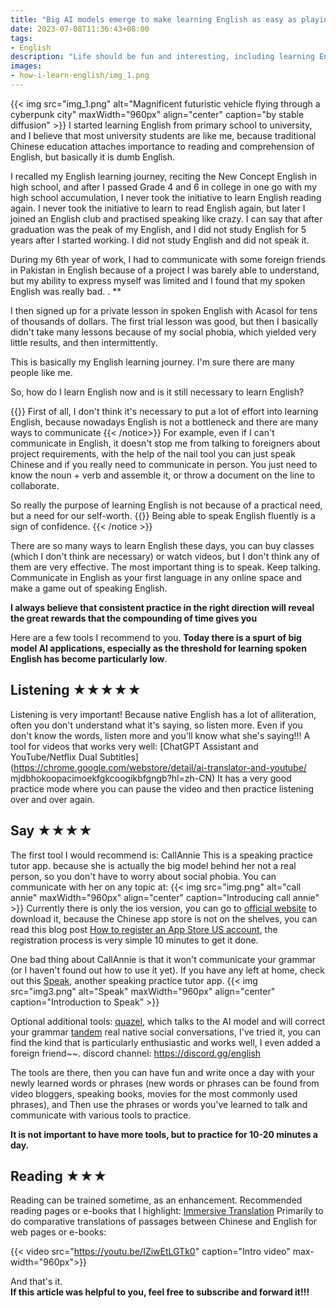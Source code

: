 ```yaml
---
title: "Big AI models emerge to make learning English as easy as playing a game"
date: 2023-07-08T11:36:43+08:00
tags:
- English
description: "Life should be fun and interesting, including learning English.AI big models make learning English fun."
images:
- how-i-learn-english/img_1.png
---
```

{{< img src="img_1.png" alt="Magnificent futuristic vehicle flying through a cyberpunk city" maxWidth="960px" align="center" caption="by stable diffusion" >}}
I started learning English from primary school to university, and I believe that most university students are like me, because traditional Chinese education attaches importance to reading and comprehension of English, but basically it is dumb English.

I recalled my English learning journey, reciting the New Concept English in high school, and after I passed Grade 4 and 6 in college in one go with my high school accumulation, I never took the initiative to learn English reading again.
I never took the initiative to learn to read English again, but later I joined an English club and practised speaking like crazy. I can say that after graduation was the peak of my English, and I did not study English for 5 years after I started working.
I did not study English and did not speak it.

During my 6th year of work, I had to communicate with some foreign friends in Pakistan in English because of a project
I was barely able to understand, but my ability to express myself was limited and I found that my spoken English was really bad. . **

I then signed up for a private lesson in spoken English with Acasol for tens of thousands of dollars.
The first trial lesson was good, but then I basically didn't take many lessons because of my social phobia, which yielded very little results, and then intermittently.

This is basically my English learning journey. I'm sure there are many people like me.

So, how do I learn English now and is it still necessary to learn English?

{{<notice type="info">}}
First of all, I don't think it's necessary to put a lot of effort into learning English, because nowadays English is not a bottleneck and there are many ways to communicate
{{< /notice>}}
For example, even if I can't communicate in English, it doesn't stop me from talking to foreigners about project requirements, with the help of the nail tool you can just speak Chinese and if you really need to communicate in person.
You just need to know the noun + verb and assemble it, or throw a document on the line to collaborate.

So really the purpose of learning English is not because of a practical need, but a need for our self-worth.
{{<notice type="info">}}
Being able to speak English fluently is a sign of confidence.
{{< /notice >}}


There are so many ways to learn English these days, you can buy classes (which I don't think are necessary) or watch videos, but I don't think any of them are very effective.
The most important thing is to speak. Keep talking. Communicate in English as your first language in any online space and make a game out of speaking English.

**I always believe that consistent practice in the right direction will reveal the great rewards that the compounding of time gives you**

Here are a few tools I recommend to you. **Today there is a spurt of big model AI applications, especially as the threshold for learning spoken English has become particularly low**.


## Listening ★★★★★

Listening is very important! Because native English has a lot of alliteration, often you don't understand what it's saying, so listen more. Even if you don't know the words, listen more and you'll know what she's saying!!!
A tool for videos that works very well: [ChatGPT Assistant and YouTube/Netflix Dual Subtitles](https://chrome.google.com/webstore/detail/ai-translator-and-youtube/ mjdbhokoopacimoekfgkcoogikbfgngb?hl=zh-CN)
It has a very good practice mode where you can pause the video and then practice listening over and over again.

## Say ★★★★

The first tool I would recommend is: CallAnnie This is a speaking practice tutor app. because she is actually the big model behind her not a real person, so you don't have to worry about social phobia. You can communicate with her on any topic at:
{{< img src="img.png" alt="call annie" maxWidth="960px" align="center" caption="Introducing call annie" >}}
Currently there is only the ios version, you can go to [official website](https://callannie.ai/) to download it, because the Chinese app store is not on the shelves, you can read this blog post
[How to register an App Store US account](/zh-cn/appleid-us-register/), the registration process is very simple 10 minutes to get it done.


One bad thing about CallAnnie is that it won't communicate your grammar (or I haven't found out how to use it yet). If you have any left at home, check out this [Speak](https://www.speak.com/), another speaking practice tutor app.
{{< img src="img3.png" alt="Speak" maxWidth="960px" align="center" caption="Introduction to Speak" >}}

Optional additional tools:
[quazel](https://chat.quazel.com/home), which talks to the AI model and will correct your grammar
[tandem](https://www.tandem.net/zh-hans) real native social conversations, I've tried it, you can find the kind that is particularly enthusiastic and works well, I even added a foreign friend~~.
discord channel: https://discord.gg/english

The tools are there, then you can have fun and write once a day with your newly learned words or phrases (new words or phrases can be found from video bloggers, speaking books, movies for the most commonly used phrases), and
Then use the phrases or words you've learned to talk and communicate with various tools to practice.

**It is not important to have more tools, but to practice for 10-20 minutes a day.**


## Reading ★★★

Reading can be trained sometime, as an enhancement. Recommended reading pages or e-books that I highlight: [Immersive Translation](https://chrome.google.com/webstore/detail/immersive-translate/bpoadfkcbjbfhfodiogcnhhhpibjhbnh?hl=zh-CN )
Primarily to do comparative translations of passages between Chinese and English for web pages or e-books:

{{< video src="https://youtu.be/IZiwEtLGTk0" caption="Intro video" max-width="960px">}}


And that's it.  
**If this article was helpful to you, feel free to subscribe and forward it!!!**